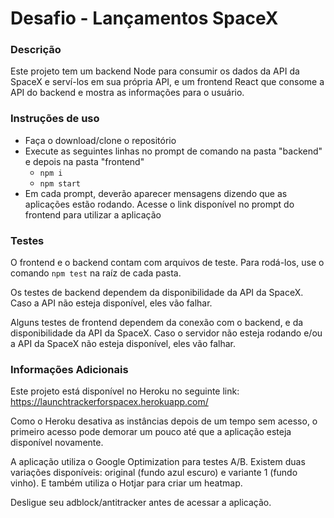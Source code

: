 # Desafio - Lançamentos SpaceX
### Descrição
Este projeto tem um backend Node para consumir os dados da API da SpaceX e serví-los em sua própria API, e um frontend React que consome a API do backend e mostra as informações para o usuário.

### Instruções de uso
- Faça o download/clone o repositório
- Execute as seguintes linhas no prompt de comando na pasta "backend" e depois na pasta "frontend"
  - `npm i`
  - `npm start`
- Em cada prompt, deverão aparecer mensagens dizendo que as aplicações estão rodando. Acesse o link disponível no prompt do frontend para utilizar a aplicação

### Testes
O frontend e o backend contam com arquivos de teste. Para rodá-los, use o comando `npm test` na raíz de cada pasta.

Os testes de backend dependem da disponibilidade da API da SpaceX. Caso a API não esteja disponível, eles vão falhar.

Alguns testes de frontend dependem da conexão com o backend, e da disponibilidade da API da SpaceX. Caso o servidor não esteja rodando e/ou a API da SpaceX não esteja disponível, eles vão falhar.

### Informações Adicionais
Este projeto está disponível no Heroku no seguinte link: https://launchtrackerforspacex.herokuapp.com/

Como o Heroku desativa as instâncias depois de um tempo sem acesso, o primeiro acesso pode demorar um pouco até que a aplicação esteja disponível novamente.

A aplicação utiliza o Google Optimization para testes A/B. Existem duas variações disponíveis: original (fundo azul escuro) e variante 1 (fundo vinho). E também utiliza o Hotjar para criar um heatmap.

Desligue seu adblock/antitracker antes de acessar a aplicação.
